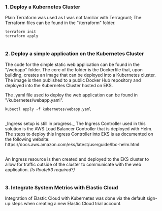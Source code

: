 ### 1. Deploy a Kubernetes Cluster
Plain Terraform was used as I was not familiar with Terragrunt; The Terraform files can be found in the "/terraform" folder.

`terraform init`<br>
`terraform apply`
<br><br>

### 2. Deploy a simple application on the Kubernetes Cluster
The code for the simple static web application can be found in the "/webapp" folder. The core of the folder is the Dockerfile that, upon building, creates an image that can be deployed into a Kubernetes cluster. The image is then published to a public Docker Hub repository and deployed into the Kubernetes Cluster hosted on EKS.

The .yaml file used to deploy the web application can be found in "/kubernetes/webapp.yaml".

`kubectl apply -f kubernetes/webapp.yaml`

<br>
_Ingress setup is still in progress._
The Ingress Controller used in this solution is the AWS Load Balancer Controller that is deployed with Helm. The steps to deploy this Ingress Controller into EKS is as documented on the following website: https://docs.aws.amazon.com/eks/latest/userguide/lbc-helm.html <br> <br>

An Ingress resource is then created and deployed to the EKS cluster to allow for traffic outside of the cluster to communicate with the web application.
_(Is Route53 required?)_
<br><br>

### 3. Integrate System Metrics with Elastic Cloud
Integration of Elastic Cloud with Kubernetes was done via the default sign-up steps when creating a new Elastic Cloud trial account.
